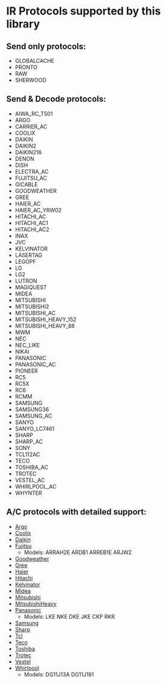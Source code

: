 <!--- WARNING: Do NOT edit this file directly.
      It is generated by 'tools/mkprotocollist'.
      Last generated: Tue Jun 11 03:12:54 UTC 2019 --->
# IR Protocols supported by this library

## Send only protocols:

- GLOBALCACHE
- PRONTO
- RAW
- SHERWOOD

## Send & Decode protocols:

- AIWA_RC_T501
- ARGO
- CARRIER_AC
- COOLIX
- DAIKIN
- DAIKIN2
- DAIKIN216
- DENON
- DISH
- ELECTRA_AC
- FUJITSU_AC
- GICABLE
- GOODWEATHER
- GREE
- HAIER_AC
- HAIER_AC_YRW02
- HITACHI_AC
- HITACHI_AC1
- HITACHI_AC2
- INAX
- JVC
- KELVINATOR
- LASERTAG
- LEGOPF
- LG
- LG2
- LUTRON
- MAGIQUEST
- MIDEA
- MITSUBISHI
- MITSUBISHI2
- MITSUBISHI_AC
- MITSUBISHI_HEAVY_152
- MITSUBISHI_HEAVY_88
- MWM
- NEC
- NEC_LIKE
- NIKAI
- PANASONIC
- PANASONIC_AC
- PIONEER
- RC5
- RC5X
- RC6
- RCMM
- SAMSUNG
- SAMSUNG36
- SAMSUNG_AC
- SANYO
- SANYO_LC7461
- SHARP
- SHARP_AC
- SONY
- TCL112AC
- TECO
- TOSHIBA_AC
- TROTEC
- VESTEL_AC
- WHIRLPOOL_AC
- WHYNTER

## A/C protocols with detailed support:

- [Argo](https://github.com/markszabo/IRremoteESP8266/blob/master/src/ir_Argo.h)
- [Coolix](https://github.com/markszabo/IRremoteESP8266/blob/master/src/ir_Coolix.h)
- [Daikin](https://github.com/markszabo/IRremoteESP8266/blob/master/src/ir_Daikin.h)
- [Fujitsu](https://github.com/markszabo/IRremoteESP8266/blob/master/src/ir_Fujitsu.h)
  - Models: ARRAH2E ARDB1 ARREB1E ARJW2
- [Goodweather](https://github.com/markszabo/IRremoteESP8266/blob/master/src/ir_Goodweather.h)
- [Gree](https://github.com/markszabo/IRremoteESP8266/blob/master/src/ir_Gree.h)
- [Haier](https://github.com/markszabo/IRremoteESP8266/blob/master/src/ir_Haier.h)
- [Hitachi](https://github.com/markszabo/IRremoteESP8266/blob/master/src/ir_Hitachi.h)
- [Kelvinator](https://github.com/markszabo/IRremoteESP8266/blob/master/src/ir_Kelvinator.h)
- [Midea](https://github.com/markszabo/IRremoteESP8266/blob/master/src/ir_Midea.h)
- [Mitsubishi](https://github.com/markszabo/IRremoteESP8266/blob/master/src/ir_Mitsubishi.h)
- [MitsubishiHeavy](https://github.com/markszabo/IRremoteESP8266/blob/master/src/ir_MitsubishiHeavy.h)
- [Panasonic](https://github.com/markszabo/IRremoteESP8266/blob/master/src/ir_Panasonic.h)
  - Models: LKE NKE DKE JKE CKP RKR
- [Samsung](https://github.com/markszabo/IRremoteESP8266/blob/master/src/ir_Samsung.h)
- [Sharp](https://github.com/markszabo/IRremoteESP8266/blob/master/src/ir_Sharp.h)
- [Tcl](https://github.com/markszabo/IRremoteESP8266/blob/master/src/ir_Tcl.h)
- [Teco](https://github.com/markszabo/IRremoteESP8266/blob/master/src/ir_Teco.h)
- [Toshiba](https://github.com/markszabo/IRremoteESP8266/blob/master/src/ir_Toshiba.h)
- [Trotec](https://github.com/markszabo/IRremoteESP8266/blob/master/src/ir_Trotec.h)
- [Vestel](https://github.com/markszabo/IRremoteESP8266/blob/master/src/ir_Vestel.h)
- [Whirlpool](https://github.com/markszabo/IRremoteESP8266/blob/master/src/ir_Whirlpool.h)
  - Models: DG11J13A DG11J191
